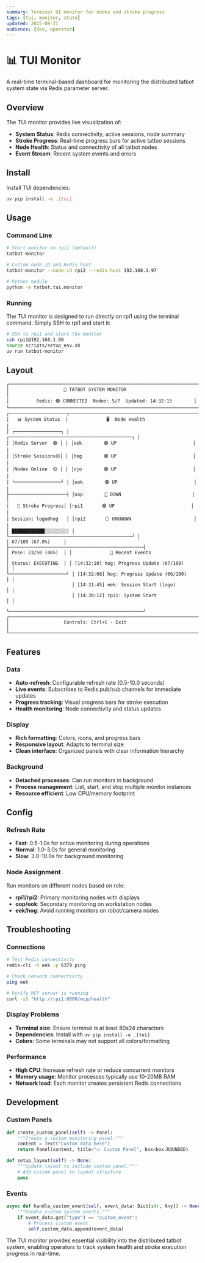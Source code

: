 ```yaml
---
summary: Terminal UI monitor for nodes and stroke progress
tags: [tui, monitor, state]
updated: 2025-08-21
audience: [dev, operator]
---
```


# 📊 TUI Monitor

A real-time terminal-based dashboard for monitoring the distributed tatbot system state via Redis parameter server.

## Overview

The TUI monitor provides live visualization of:

- **System Status**: Redis connectivity, active sessions, node summary
- **Stroke Progress**: Real-time progress bars for active tattoo sessions
- **Node Health**: Status and connectivity of all tatbot nodes
- **Event Stream**: Recent system events and errors

## Install

Install TUI dependencies:

```bash
uv pip install -e .[tui]
```

## Usage

### Command Line

```bash
# Start monitor on rpi1 (default)
tatbot-monitor

# Custom node ID and Redis host
tatbot-monitor --node-id rpi2 --redis-host 192.168.1.97

# Python module
python -m tatbot.tui.monitor
```

### Running

The TUI monitor is designed to run directly on rpi1 using the terminal command. Simply SSH to rpi1 and start it:

```bash
# SSH to rpi1 and start the monitor
ssh rpi1@192.168.1.98
source scripts/setup_env.sh
uv run tatbot-monitor
```

## Layout

```
┌─────────────────────────────────────────────────────────────────────┐
│                    🤖 TATBOT SYSTEM MONITOR                          │
│          Redis: 🟢 CONNECTED  Nodes: 5/7  Updated: 14:32:15        │
└─────────────────────────────────────────────────────────────────────┘
┌─────────────────────┬─────────────────────────────────────────────────┐
│   📊 System Status  │              🖥️  Node Health                    │
│ ┌─────────────────┐ │ ┌─────────────────────────────────────────────┐ │
│ │Redis Server  🟢 │ │ │eek        🟢 UP                            │ │
│ │Stroke Sessions🟡│ │ │hog        🟢 UP                            │ │  
│ │Nodes Online  🟡 │ │ │ojo        🟢 UP                            │ │
│ └─────────────────┘ │ │ook        🟢 UP                            │ │
├─────────────────────┤ │oop        🔴 DOWN                          │ │
│   🎨 Stroke Progress│ │rpi1       🟢 UP                            │ │
│ Session: logo@hog   │ │rpi2       ⚪ UNKNOWN                       │ │
│ ████████████░░░░░░░░│ │ └─────────────────────────────────────────────┘ │
│ 67/100 (67.0%)     │ ├─────────────────────────────────────────────────┤
│ Pose: 23/50 (46%)  │ │              📡 Recent Events                   │
│ Status: EXECUTING  │ │ [14:32:10] hog: Progress Update (67/100)        │ │
└─────────────────────┘ │ [14:32:08] hog: Progress Update (66/100)        │ │
                        │ [14:31:45] eek: Session Start (logo)            │ │
                        │ [14:30:12] rpi1: System Start                   │ │
                        └─────────────────────────────────────────────────┘
┌─────────────────────────────────────────────────────────────────────┐
│                    Controls: Ctrl+C - Exit                          │
└─────────────────────────────────────────────────────────────────────┘
```

## Features

### Data

- **Auto-refresh**: Configurable refresh rate (0.5-10.0 seconds)  
- **Live events**: Subscribes to Redis pub/sub channels for immediate updates
- **Progress tracking**: Visual progress bars for stroke execution
- **Health monitoring**: Node connectivity and status updates

### Display

- **Rich formatting**: Colors, icons, and progress bars
- **Responsive layout**: Adapts to terminal size
- **Clean interface**: Organized panels with clear information hierarchy

### Background  

- **Detached processes**: Can run monitors in background
- **Process management**: List, start, and stop multiple monitor instances
- **Resource efficient**: Low CPU/memory footprint

## Config

### Refresh Rate

- **Fast**: 0.5-1.0s for active monitoring during operations
- **Normal**: 1.0-3.0s for general monitoring  
- **Slow**: 3.0-10.0s for background monitoring

### Node Assignment

Run monitors on different nodes based on role:

- **rpi1/rpi2**: Primary monitoring nodes with displays
- **oop/ook**: Secondary monitoring on workstation nodes
- **eek/hog**: Avoid running monitors on robot/camera nodes

## Troubleshooting

### Connections

```bash
# Test Redis connectivity
redis-cli -h eek -p 6379 ping

# Check network connectivity  
ping eek

# Verify MCP server is running
curl -sS "http://rpi1:8000/mcp/health"
```

### Display Problems

- **Terminal size**: Ensure terminal is at least 80x24 characters
- **Dependencies**: Install with `uv pip install -e .[tui]`
- **Colors**: Some terminals may not support all colors/formatting

### Performance

- **High CPU**: Increase refresh rate or reduce concurrent monitors
- **Memory usage**: Monitor processes typically use 10-20MB RAM
- **Network load**: Each monitor creates persistent Redis connections

## Development

### Custom Panels

```python
def create_custom_panel(self) -> Panel:
    """Create a custom monitoring panel."""
    content = Text("Custom data here")
    return Panel(content, title="📈 Custom Panel", box=box.ROUNDED)

def setup_layout(self) -> None:
    """Update layout to include custom panel."""
    # Add custom panel to layout structure
    pass
```

### Events

```python
async def handle_custom_event(self, event_data: Dict[str, Any]) -> None:
    """Handle custom system events."""
    if event_data.get("type") == "custom_event":
        # Process custom event
        self.custom_data.append(event_data)
```

The TUI monitor provides essential visibility into the distributed tatbot system, enabling operators to track system health and stroke execution progress in real-time.
